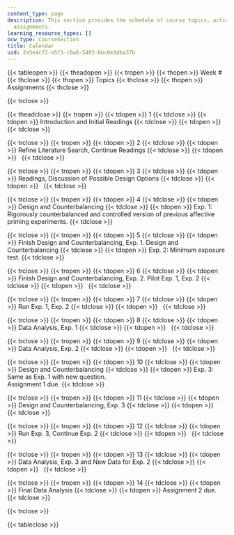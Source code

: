 ```yaml
---
content_type: page
description: This section provides the schedule of course topics, activities, and
  assignments.
learning_resource_types: []
ocw_type: CourseSection
title: Calendar
uid: 2a5e4cf2-a5f3-c6a6-5403-bbc0e1dba37b
---
```


{{< tableopen >}}
{{< theadopen >}}
{{< tropen >}}
{{< thopen >}}
Week #
{{< thclose >}}
{{< thopen >}}
Topics
{{< thclose >}}
{{< thopen >}}
Assignments
{{< thclose >}}

{{< trclose >}}

{{< theadclose >}}
{{< tropen >}}
{{< tdopen >}}
1
{{< tdclose >}}
{{< tdopen >}}
Introduction and Initial Readings
{{< tdclose >}}
{{< tdopen >}}
 
{{< tdclose >}}

{{< trclose >}}
{{< tropen >}}
{{< tdopen >}}
2
{{< tdclose >}}
{{< tdopen >}}
Refine Literature Search, Continue Readings
{{< tdclose >}}
{{< tdopen >}}
 
{{< tdclose >}}

{{< trclose >}}
{{< tropen >}}
{{< tdopen >}}
3
{{< tdclose >}}
{{< tdopen >}}
Readings, Discussion of Possible Design Options
{{< tdclose >}}
{{< tdopen >}}
 
{{< tdclose >}}

{{< trclose >}}
{{< tropen >}}
{{< tdopen >}}
4
{{< tdclose >}}
{{< tdopen >}}
Design and Counterbalancing
{{< tdclose >}}
{{< tdopen >}}
Exp. 1: Rigorously counterbalanced and controlled version of previous affective priming experiments.
{{< tdclose >}}

{{< trclose >}}
{{< tropen >}}
{{< tdopen >}}
5
{{< tdclose >}}
{{< tdopen >}}
Finish Design and Counterbalancing, Exp. 1. Design and Counterbalancing
{{< tdclose >}}
{{< tdopen >}}
Exp. 2: Minimum exposure test.
{{< tdclose >}}

{{< trclose >}}
{{< tropen >}}
{{< tdopen >}}
6
{{< tdclose >}}
{{< tdopen >}}
Finish Design and Counterbalancing, Exp. 2. Pilot Exp. 1, Exp. 2
{{< tdclose >}}
{{< tdopen >}}
 
{{< tdclose >}}

{{< trclose >}}
{{< tropen >}}
{{< tdopen >}}
7
{{< tdclose >}}
{{< tdopen >}}
Run Exp. 1, Exp. 2
{{< tdclose >}}
{{< tdopen >}}
 
{{< tdclose >}}

{{< trclose >}}
{{< tropen >}}
{{< tdopen >}}
8
{{< tdclose >}}
{{< tdopen >}}
Data Analysis, Exp. 1
{{< tdclose >}}
{{< tdopen >}}
 
{{< tdclose >}}

{{< trclose >}}
{{< tropen >}}
{{< tdopen >}}
9
{{< tdclose >}}
{{< tdopen >}}
Data Analysis, Exp. 2
{{< tdclose >}}
{{< tdopen >}}
 
{{< tdclose >}}

{{< trclose >}}
{{< tropen >}}
{{< tdopen >}}
10
{{< tdclose >}}
{{< tdopen >}}
Design and Counterbalancing
{{< tdclose >}}
{{< tdopen >}}
Exp. 3: Same as Exp. 1 with new question.  
Assignment 1 due.
{{< tdclose >}}

{{< trclose >}}
{{< tropen >}}
{{< tdopen >}}
11
{{< tdclose >}}
{{< tdopen >}}
Design and Counterbalancing, Exp. 3
{{< tdclose >}}
{{< tdopen >}}
 
{{< tdclose >}}

{{< trclose >}}
{{< tropen >}}
{{< tdopen >}}
12
{{< tdclose >}}
{{< tdopen >}}
Run Exp. 3, Continue Exp. 2
{{< tdclose >}}
{{< tdopen >}}
 
{{< tdclose >}}

{{< trclose >}}
{{< tropen >}}
{{< tdopen >}}
13
{{< tdclose >}}
{{< tdopen >}}
Data Analysis, Exp. 3 and New Data for Exp. 2
{{< tdclose >}}
{{< tdopen >}}
 
{{< tdclose >}}

{{< trclose >}}
{{< tropen >}}
{{< tdopen >}}
14
{{< tdclose >}}
{{< tdopen >}}
Final Data Analysis
{{< tdclose >}}
{{< tdopen >}}
Assignment 2 due.
{{< tdclose >}}

{{< trclose >}}

{{< tableclose >}}